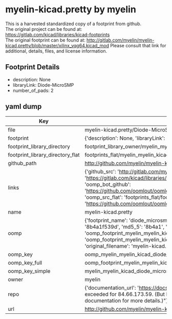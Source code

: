 # myelin-kicad.pretty by myelin  
This is a harvested standardized copy of a footprint from github.  
The original project can be found at:  
https://gitlab.com/kicad/libraries/kicad-footprints  
The original footprint can be found at:
http://gitlab.com/myelin/myelin-kicad.pretty/blob/master/xilinx_vqg64.kicad_mod
Please consult that link for additional, details, files, and license information.  
## Footprint Details
* description: None  
* libraryLink: Diode-MicroSMP  
* number_of_pads: 2  
## yaml dump  
| Key | Value |  
| --- | --- |  
| file | myelin-kicad.pretty/Diode-MicroSMP.kicad_mod |  
| footprint | {'description': None, 'libraryLink': 'Diode-MicroSMP', 'number_of_pads': 2} |  
| footprint_library_directory | footprint_library_owner/myelin_myelin-kicad.pretty |  
| footprint_library_directory_flat | footprints_flat/myelin_myelin_kicad_diode_microsmp/working |  
| github_path | http://github.com/myelin/myelin-kicad.pretty/blob/master/Diode-MicroSMP.kicad_mod |  
| links | {'github_src': 'http://gitlab.com/myelin/myelin-kicad.pretty/blob/master/xilinx_vqg64.kicad_mod', 'github_src_repo': 'https://gitlab.com/kicad/libraries/kicad-footprints', 'oomp_bot': 'footprints/myelin_myelin_kicad_diode_microsmp/working', 'oomp_bot_github': 'https://github.com/oomlout/oomlout_oomp_footprint_bot/tree/main/footprints/myelin_myelin_kicad_diode_microsmp/working', 'oomp_src_flat': 'footprints_flat/footprints_flat/myelin_myelin_kicad_diode_microsmp/working', 'oomp_src_flat_github': 'https://github.com/oomlout/oomlout_oomp_footprint_src/tree/main/footprints_flat/myelin_myelin_kicad_diode_microsmp/working'} |  
| name | myelin-kicad.pretty |  
| oomp | {'footprint_name': 'diode_microsmp', 'library_name': 'myelin_kicad', 'md5': '8b4a1f539d8377a8af020c9b61c4dcfa', 'md5_10': '8b4a1f539d', 'md5_5': '8b4a1', 'md5_6': '8b4a1f', 'oomp_key': 'oomp_myelin_myelin_kicad_diode_microsmp', 'oomp_key_extra': 'oomp_footprint_myelin_myelin_kicad_diode_microsmp', 'oomp_key_full': 'oomp_footprint_myelin_myelin_kicad_diode_microsmp_8b4a1f', 'oomp_key_simple': 'myelin_myelin_kicad_diode_microsmp', 'original_filename': 'myelin-kicad.pretty/Diode-MicroSMP.kicad_mod', 'owner_name': 'myelin'} |  
| oomp_key | oomp_myelin_myelin_kicad_diode_microsmp |  
| oomp_key_full | oomp_footprint_myelin_myelin_kicad_diode_microsmp |  
| oomp_key_simple | myelin_myelin_kicad_diode_microsmp |  
| owner | myelin |  
| repo | {'documentation_url': 'https://docs.github.com/rest/overview/resources-in-the-rest-api#rate-limiting', 'message': "API rate limit exceeded for 84.66.173.59. (But here's the good news: Authenticated requests get a higher rate limit. Check out the documentation for more details.)"} |  
| url | http://github.com/myelin/myelin-kicad.pretty |  

